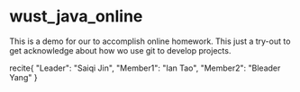 # wust_java_online
This is a demo for our to accomplish online homework.
This just a try-out to get acknowledge about how wo use git to develop projects.

recite{
  "Leader": "Saiqi Jin",
  "Member1": "Ian Tao",
  "Member2": "Bleader Yang"
}
